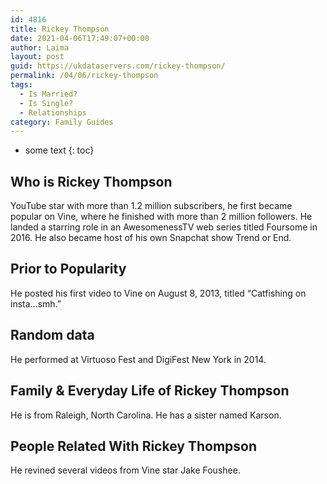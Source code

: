 ```yaml
---
id: 4816
title: Rickey Thompson
date: 2021-04-06T17:49:07+00:00
author: Laima
layout: post
guid: https://ukdataservers.com/rickey-thompson/
permalink: /04/06/rickey-thompson
tags:
  - Is Married?
  - Is Single?
  - Relationships
category: Family Guides
---
```


* some text
{: toc}


## Who is Rickey Thompson
                  
                  
                  
YouTube star with more than 1.2 million subscribers, he first became popular on Vine, where he finished with more than 2 million followers. He landed a starring role in an AwesomenessTV web series titled Foursome in 2016. He also became host of his own Snapchat show Trend or End. 
                  
              
            
              
            
                
                
                
## Prior to Popularity
                  
                  
                  
He posted his first video to Vine on August 8, 2013, titled &#8220;Catfishing on insta&#8230;smh.&#8221; 
                  
              
            
              
            
                
                
                
## Random data
                  
                  
                  
He performed at Virtuoso Fest and DigiFest New York in 2014. 
                  
              
            
              
            
                
                
                
## Family & Everyday Life of Rickey Thompson
                  
                  
                  
He is from Raleigh, North Carolina. He has a sister named Karson.
                  
              
            
              
            
                
                
                
## People Related With Rickey Thompson
                  
                  
                  
He revined several videos from Vine star Jake Foushee.
                  
              
            
              
            
                
              
            
              
              
            
            
              
            
          
          
          